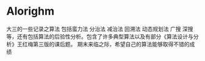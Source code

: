 # Alorighm
大三的一些记录之算法 包括蛮力法 分治法 减治法 回溯法 动态规划法 广搜 深搜等，还有包括算法的后验性分析。包含了许多典型算法以及有部分《算法设计与分析》王红梅第三版的课后题。
期末来临之际，希望自己的算法能够取得不错的成绩
